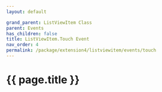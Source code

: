 ```yaml
---
layout: default

grand_parent: ListViewItem Class
parent: Events
has_children: false
title: ListViewItem.Touch Event
nav_order: 4
permalink: /package/extension4/listviewitem/events/touch
---
```

# {{ page.title }}